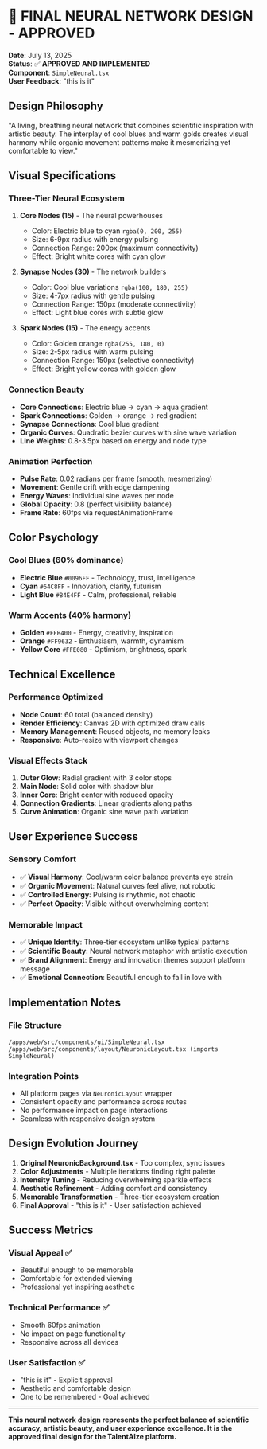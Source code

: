 # 🎨 FINAL NEURAL NETWORK DESIGN - APPROVED

**Date**: July 13, 2025  
**Status**: ✅ **APPROVED AND IMPLEMENTED**  
**Component**: `SimpleNeural.tsx`  
**User Feedback**: "this is it" 

## Design Philosophy

"A living, breathing neural network that combines scientific inspiration with artistic beauty. The interplay of cool blues and warm golds creates visual harmony while organic movement patterns make it mesmerizing yet comfortable to view."

## Visual Specifications

### Three-Tier Neural Ecosystem
1. **Core Nodes (15)** - The neural powerhouses
   - Color: Electric blue to cyan `rgba(0, 200, 255)`
   - Size: 6-9px radius with energy pulsing
   - Connection Range: 200px (maximum connectivity)
   - Effect: Bright white cores with cyan glow

2. **Synapse Nodes (30)** - The network builders  
   - Color: Cool blue variations `rgba(100, 180, 255)`
   - Size: 4-7px radius with gentle pulsing
   - Connection Range: 150px (moderate connectivity)
   - Effect: Light blue cores with subtle glow

3. **Spark Nodes (15)** - The energy accents
   - Color: Golden orange `rgba(255, 180, 0)`
   - Size: 2-5px radius with warm pulsing
   - Connection Range: 150px (selective connectivity)
   - Effect: Bright yellow cores with golden glow

### Connection Beauty
- **Core Connections**: Electric blue → cyan → aqua gradient
- **Spark Connections**: Golden → orange → red gradient  
- **Synapse Connections**: Cool blue gradient
- **Organic Curves**: Quadratic bezier curves with sine wave variation
- **Line Weights**: 0.8-3.5px based on energy and node type

### Animation Perfection
- **Pulse Rate**: 0.02 radians per frame (smooth, mesmerizing)
- **Movement**: Gentle drift with edge dampening
- **Energy Waves**: Individual sine waves per node
- **Global Opacity**: 0.8 (perfect visibility balance)
- **Frame Rate**: 60fps via requestAnimationFrame

## Color Psychology

### Cool Blues (60% dominance)
- **Electric Blue** `#0096FF` - Technology, trust, intelligence
- **Cyan** `#64C8FF` - Innovation, clarity, futurism
- **Light Blue** `#B4E4FF` - Calm, professional, reliable

### Warm Accents (40% harmony)
- **Golden** `#FFB400` - Energy, creativity, inspiration  
- **Orange** `#FF9632` - Enthusiasm, warmth, dynamism
- **Yellow Core** `#FFE080` - Optimism, brightness, spark

## Technical Excellence

### Performance Optimized
- **Node Count**: 60 total (balanced density)
- **Render Efficiency**: Canvas 2D with optimized draw calls
- **Memory Management**: Reused objects, no memory leaks
- **Responsive**: Auto-resize with viewport changes

### Visual Effects Stack
1. **Outer Glow**: Radial gradient with 3 color stops
2. **Main Node**: Solid color with shadow blur
3. **Inner Core**: Bright center with reduced opacity
4. **Connection Gradients**: Linear gradients along paths
5. **Curve Animation**: Organic sine wave path variation

## User Experience Success

### Sensory Comfort
- ✅ **Visual Harmony**: Cool/warm color balance prevents eye strain
- ✅ **Organic Movement**: Natural curves feel alive, not robotic  
- ✅ **Controlled Energy**: Pulsing is rhythmic, not chaotic
- ✅ **Perfect Opacity**: Visible without overwhelming content

### Memorable Impact
- ✅ **Unique Identity**: Three-tier ecosystem unlike typical patterns
- ✅ **Scientific Beauty**: Neural network metaphor with artistic execution
- ✅ **Brand Alignment**: Energy and innovation themes support platform message
- ✅ **Emotional Connection**: Beautiful enough to fall in love with

## Implementation Notes

### File Structure
```
/apps/web/src/components/ui/SimpleNeural.tsx
/apps/web/src/components/layout/NeuronicLayout.tsx (imports SimpleNeural)
```

### Integration Points
- All platform pages via `NeuronicLayout` wrapper
- Consistent opacity and performance across routes
- No performance impact on page interactions
- Seamless with responsive design system

## Design Evolution Journey

1. **Original NeuronicBackground.tsx** - Too complex, sync issues
2. **Color Adjustments** - Multiple iterations finding right palette  
3. **Intensity Tuning** - Reducing overwhelming sparkle effects
4. **Aesthetic Refinement** - Adding comfort and consistency
5. **Memorable Transformation** - Three-tier ecosystem creation
6. **Final Approval** - "this is it" - User satisfaction achieved

## Success Metrics

### Visual Appeal ✅
- Beautiful enough to be memorable
- Comfortable for extended viewing  
- Professional yet inspiring aesthetic

### Technical Performance ✅  
- Smooth 60fps animation
- No impact on page functionality
- Responsive across all devices

### User Satisfaction ✅
- "this is it" - Explicit approval
- Aesthetic and comfortable design
- One to be remembered - Goal achieved

---

**This neural network design represents the perfect balance of scientific accuracy, artistic beauty, and user experience excellence. It is the approved final design for the TalentAIze platform.**